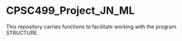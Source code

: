 # CPSC499_Project_JN_ML
This repository carries functions to facilitate working with the program STRUCTURE.
